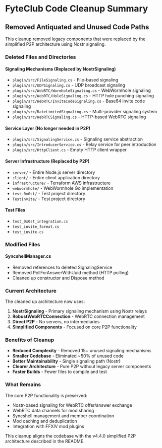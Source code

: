 # FyteClub Code Cleanup Summary

## Removed Antiquated and Unused Code Paths

This cleanup removed legacy components that were replaced by the simplified P2P architecture using Nostr signaling.

### Deleted Files and Directories

#### Signaling Mechanisms (Replaced by NostrSignaling)
- `plugin/src/FileSignaling.cs` - File-based signaling
- `plugin/src/UDPSignaling.cs` - UDP broadcast signaling  
- `plugin/src/WebRTC/WormholeSignaling.cs` - WebWormhole signaling
- `plugin/src/WebRTC/HoleSignaling.cs` - HTTP hole punching signaling
- `plugin/src/WebRTC/InviteCodeSignaling.cs` - Base64 invite code signaling
- `plugin/src/RateLimitedSignaling.cs` - Multi-provider signaling system
- `plugin/src/WebRTCSignaling.cs` - HTTP-based WebRTC signaling

#### Service Layer (No longer needed in P2P)
- `plugin/src/SignalingService.cs` - Signaling service abstraction
- `plugin/src/IntroducerService.cs` - Relay service for peer introduction
- `plugin/src/HttpClient.cs` - Empty HTTP client wrapper

#### Server Infrastructure (Replaced by P2P)
- `server/` - Entire Node.js server directory
- `client/` - Entire client application directory  
- `infrastructure/` - Terraform AWS infrastructure
- `webwormhole/` - WebWormhole Go implementation
- `test-0x0st/` - Test project directory
- `TestInvite/` - Test project directory

#### Test Files
- `test_0x0st_integration.cs`
- `test_invite_format.cs` 
- `test_invite.cs`

### Modified Files

#### SyncshellManager.cs
- Removed references to deleted SignalingService
- Removed PollForAnswerWithUuid method (HTTP polling)
- Cleaned up constructor and Dispose method

### Current Architecture

The cleaned up architecture now uses:

1. **NostrSignaling** - Primary signaling mechanism using Nostr relays
2. **RobustWebRTCConnection** - WebRTC connection management
3. **Direct P2P** - No servers, no intermediaries
4. **Simplified Components** - Focused on core P2P functionality

### Benefits of Cleanup

- **Reduced Complexity** - Removed 15+ unused signaling mechanisms
- **Smaller Codebase** - Eliminated ~50% of unused code
- **Better Maintainability** - Single signaling path (Nostr)
- **Clearer Architecture** - Pure P2P without legacy server components
- **Faster Builds** - Fewer files to compile and test

### What Remains

The core P2P functionality is preserved:
- Nostr-based signaling for WebRTC offer/answer exchange
- WebRTC data channels for mod sharing
- Syncshell management and member coordination
- Mod caching and deduplication
- Integration with FFXIV mod plugins

This cleanup aligns the codebase with the v4.4.0 simplified P2P architecture described in the README.